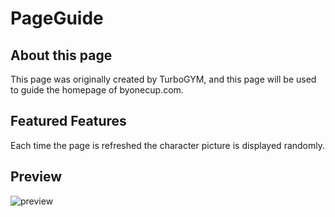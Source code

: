 # PageGuide
## About this page
This page was originally created by TurboGYM, and this page will be used to guide the homepage of byonecup.com.
## Featured Features
Each time the page is refreshed the character picture is displayed randomly.
## Preview
![preview](https://raw.githubusercontent.com/turbogym/ImageHost/main/20221021211431.png)